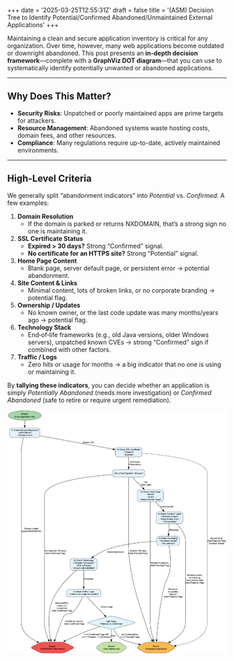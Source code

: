 +++
date = '2025-03-25T12:55:31Z'
draft = false
title = '(ASM) Decision Tree to Identify Potential/Confirmed Abandoned/Unmaintained External Applications'
+++

Maintaining a clean and secure application inventory is critical for any organization. Over time, however, many web applications become outdated or downright abandoned. This post presents an **in-depth decision framework**—complete with a **GraphViz DOT diagram**—that you can use to systematically identify potentially unwanted or abandoned applications.

---

## Why Does This Matter?

- **Security Risks**: Unpatched or poorly maintained apps are prime targets for attackers.
- **Resource Management**: Abandoned systems waste hosting costs, domain fees, and other resources.
- **Compliance**: Many regulations require up-to-date, actively maintained environments.

---

## High-Level Criteria

We generally split “abandonment indicators” into *Potential* vs. *Confirmed*. A few examples:

1. **Domain Resolution**  
   - If the domain is parked or returns NXDOMAIN, that’s a strong sign no one is maintaining it.
2. **SSL Certificate Status**  
   - **Expired > 30 days?** Strong “Confirmed” signal.  
   - **No certificate for an HTTPS site?** Strong “Potential” signal.
3. **Home Page Content**  
   - Blank page, server default page, or persistent error → potential abandonment.
4. **Site Content & Links**  
   - Minimal content, lots of broken links, or no corporate branding → potential flag.
5. **Ownership / Updates**  
   - No known owner, or the last code update was many months/years ago → potential flag.
6. **Technology Stack**  
   - End‐of‐life frameworks (e.g., old Java versions, older Windows servers), unpatched known CVEs → strong “Confirmed” sign if combined with other factors.
7. **Traffic / Logs**  
   - Zero hits or usage for months → a big indicator that no one is using or maintaining it.

By **tallying these indicators**, you can decide whether an application is simply *Potentially Abandoned* (needs more investigation) or *Confirmed Abandoned* (safe to retire or require urgent remediation).

<center><img src="/images/abandoned_asset.png" width="1250"/></center></br>
